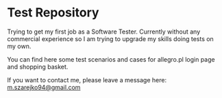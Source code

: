 # Test Repository

Trying to get my first job as a Software Tester. Currently without any commercial experience so I am trying to upgrade my skills doing tests on my own.

You can find here some test scenarios and cases for allegro.pl login page and shopping basket.

If you want to contact me, please leave a message here: m.szarejko94@gmail.com
